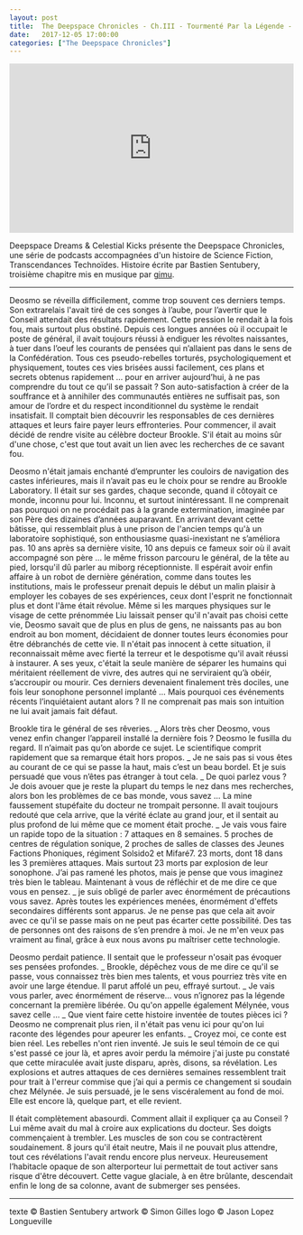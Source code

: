 ```yaml
---
layout: post
title:  The Deepspace Chronicles - Ch.III - Tourmenté Par la Légende - Gimu
date:   2017-12-05 17:00:00
categories: ["The Deepspace Chronicles"]
---
```


<iframe width="100%" height="300" scrolling="no" frameborder="no" src="https://w.soundcloud.com/player/?url=https%3A//api.soundcloud.com/tracks/365323283&amp;color=%23ff5500&amp;auto_play=false&amp;hide_related=false&amp;show_comments=true&amp;show_user=true&amp;show_reposts=false&amp;show_teaser=true&amp;visual=true"></iframe>

Deepspace Dreams & Celestial Kicks présente the Deepspace Chronicles, une série de podcasts accompagnées d'un histoire de Science Fiction, Transcendances Technoïdes. Histoire écrite par Bastien Sentubery, troisième chapitre mis en musique par [gimu](https://soundcloud.com/gimu).

---

Deosmo se réveilla difficilement, comme trop souvent ces derniers temps. Son extrarelais l'avait tiré de ces songes à l’aube, pour l’avertir que le Conseil attendait des résultats rapidement. Cette pression le rendait à la fois fou, mais surtout plus obstiné. Depuis ces longues années où il occupait le poste de général, il avait toujours réussi à endiguer les révoltes naissantes, à tuer dans l’oeuf les courants de pensées qui n’allaient pas dans le sens de la Confédération. Tous ces pseudo-rebelles torturés, psychologiquement et physiquement, toutes ces vies brisées aussi facilement, ces plans et secrets obtenus rapidement … pour en arriver aujourd’hui, à ne pas comprendre du tout ce qu’il se passait ? Son auto-satisfaction à créer de la souffrance et à annihiler des communautés entières ne suffisait pas, son amour de l’ordre et du respect inconditionnel du système le rendait insatisfait. Il comptait bien découvrir les responsables de ces dernières attaques et leurs faire payer leurs effronteries.
Pour commencer, il avait décidé de rendre visite au célèbre docteur Brookle. S'il était au moins sûr d'une chose, c'est que tout avait un lien avec les recherches de ce savant fou. 

Deosmo n'était jamais enchanté d’emprunter les couloirs de navigation des castes inférieures, mais il n’avait pas eu le choix pour se rendre au Brookle Laboratory. Il était sur ses gardes, chaque seconde, quand il côtoyait ce monde, inconnu pour lui. Inconnu, et surtout inintéressant. Il ne comprenait pas pourquoi on ne procédait pas à la grande extermination, imaginée par son Père des dizaines d’années auparavant.
En arrivant devant cette bâtisse, qui ressemblait plus à une prison de l'ancien temps qu'à un laboratoire sophistiqué, son enthousiasme quasi-inexistant ne s’améliora pas. 
10 ans après sa dernière visite, 10 ans depuis ce fameux soir où il avait accompagné son père … le même frisson parcouru le général, de la tête au pied, lorsqu'il dû parler au miborg réceptionniste. Il espérait avoir enfin affaire à un robot de dernière génération, comme dans toutes les institutions, mais le professeur prenait depuis le début un malin plaisir à employer les cobayes de ses expériences, ceux dont l'esprit ne fonctionnait plus et dont l'âme était révolue. 
Même si les marques physiques sur le visage de cette prénommée Liu laissait penser qu'il n'avait pas choisi cette vie, Deosmo savait que de plus en plus de gens, ne naissants pas au bon endroit au bon moment, décidaient de donner toutes leurs économies pour être débranchés de cette vie. Il n'était pas innocent à cette situation, il reconnaissait même avec fierté la terreur et le despotisme qu'il avait réussi à instaurer. A ses yeux, c'était la seule manière de séparer les humains qui méritaient réellement de vivre, des autres qui ne serviraient qu’à obéir, s’accroupir ou mourir. Ces derniers devenaient finalement très dociles, une fois leur sonophone personnel implanté … 
Mais pourquoi ces événements récents l’inquiétaient autant alors ? Il ne comprenait pas mais son intuition ne lui avait jamais fait défaut.

Brookle tira le général de ses rêveries. 
_ Alors très cher Deosmo, vous venez enfin changer l’appareil installé la dernière fois ? 
Deosmo le fusilla du regard. Il n’aimait pas qu’on aborde ce sujet. Le scientifique comprit rapidement que sa remarque était hors propos.
_ Je ne sais pas si vous êtes au courant de ce qui se passe la haut, mais c’est un beau bordel. Et je suis persuadé que vous n’êtes pas étranger à tout cela. 
_ De quoi parlez vous ? Je dois avouer que je reste la plupart du temps le nez dans mes recherches, alors bon les problèmes de ce bas monde, vous savez …
La mine faussement stupéfaite du docteur ne trompait personne. Il avait toujours redouté que cela arrive, que la vérité éclate au grand jour, et il sentait au plus profond de lui même que ce moment était proche. 
_ Je vais vous faire un rapide topo de la situation : 7 attaques en 8 semaines. 5 proches de centres de régulation sonique, 2 proches de salles de classes des Jeunes Factions Phoniques, régiment Solsido2 et Mifaré7. 23 morts, dont 18 dans les 3 premières attaques. Mais surtout 23 morts par explosion de leur sonophone. J’ai pas ramené les photos, mais je pense que vous imaginez très bien le tableau. Maintenant à vous de réfléchir et de me dire ce que vous en pensez. 
_ je suis obligé de parler avec énormément de précautions vous savez. Après toutes les expériences menées, énormément d'effets secondaires différents sont apparus. Je ne pense pas que cela ait avoir avec ce qu'il se passe mais on ne peut pas écarter cette possibilité. Des tas de personnes ont des raisons de s’en prendre à moi. Je ne m'en veux pas vraiment au final, grâce à eux nous avons pu maîtriser cette technologie.

Deosmo perdait patience. Il sentait que le professeur n'osait pas évoquer ses pensées profondes. 
_ Brookle, dépêchez vous de me dire ce qu'il se passe, vous connaissez très bien mes talents, et vous pourriez très vite en avoir une large étendue. 
Il parut affolé un peu, effrayé surtout. 
_  Je vais vous parler, avec énormément de réserve… vous n’ignorez pas la légende concernant la première libérée. Ou qu'on appelle également Mélynée, vous savez celle …
_ Que vient faire cette histoire inventée de toutes pièces ici ? Deosmo ne comprenait plus rien, il n'était pas venu ici pour qu'on lui raconte des légendes pour apeurer les enfants.
_ Croyez moi, ce conte est bien réel. Les rebelles n'ont rien inventé. Je suis le seul témoin de ce qui s'est passé ce jour là, et apres avoir perdu la mémoire j'ai juste pu constaté que cette miraculée avait juste disparu, après, disons, sa révélation. Les explosions et autres attaques de ces dernières semaines ressemblent trait pour trait à l'erreur commise que j’ai qui a permis ce changement si soudain chez Mélynée. Je suis persuadé, je le sens viscéralement au fond de moi. Elle est encore là, quelque part, et elle revient.

Il était complètement abasourdi. Comment allait il expliquer ça au Conseil ? Lui même avait du mal à croire aux explications du docteur. Ses doigts commençaient à trembler. Les muscles de son cou se contractèrent soudainement. 8 jours qu'il était neutre, Mais il ne pouvait plus attendre, tout ces révélations l'avait rendu encore plus nerveux. Heureusement l’habitacle opaque de son alterporteur lui permettait de tout activer sans risque d'être découvert. Cette vague glaciale, à en être brûlante, descendait enfin le long de sa colonne, avant de submerger ses pensées.

---

texte © Bastien Sentubery
artwork © Simon Gilles
logo © Jason Lopez Longueville
